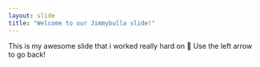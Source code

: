 ```yaml
---
layout: slide
title: "Welcome to our Jimmybulla slide!"
---
```

This is my awesome slide that i worked really hard on :tada:
Use the left arrow to go back!
